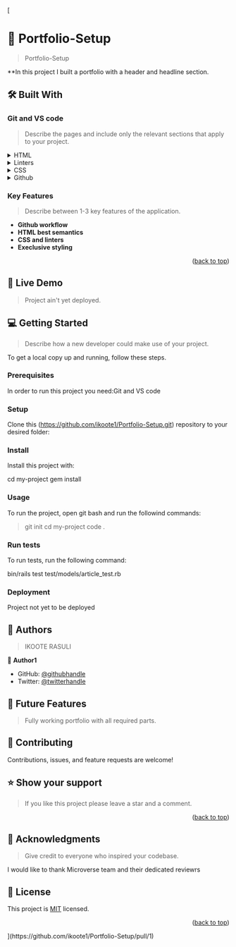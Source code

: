 [
<!-- PROJECT DESCRIPTION -->

# 📖 Portfolio-Setup <a name="about-project"></a>

> Portfolio-Setup

**In this project I built a portfolio with a header and headline section.

## 🛠 Built With <a name="built-with"></a>

### Git and VS code <a name="Git-and-VS-code"></a>

> Describe the pages and include only the relevant sections that apply to your project.

<details>
  <summary>HTML</summary>
</details>
<details>
  <summary>Linters</summary>
</details>

<details>
  <summary>CSS</summary>
</details>

<details>
  <summary>Github</summary>
</details>

<!-- Features -->

### Key Features <a name="key-features"></a>

> Describe between 1-3 key features of the application.
- **Github workflow**
- **HTML best semantics**
- **CSS and linters**
- **Execlusive styling**

<p align="right">(<a href="#readme-top">back to top</a>)</p>

<!-- LIVE DEMO -->

## 🚀 Live Demo <a name="live-demo"></a>

> Project ain't yet deployed.



<!-- GETTING STARTED -->

## 💻 Getting Started <a name="getting-started"></a>

> Describe how a new developer could make use of your project.

To get a local copy up and running, follow these steps.

### Prerequisites

In order to run this project you need:Git and VS code

<!--
Example command:

```sh
 gem install rails
```
 -->

### Setup

Clone this (https://github.com/ikoote1/Portfolio-Setup.git) repository to your desired folder:



### Install

Install this project with:


  cd my-project
  gem install


### Usage

To run the project, open git bash and run the followind commands:

> git init
> cd my-project
> code .

### Run tests

To run tests, run the following command:


  bin/rails test test/models/article_test.rb


### Deployment

Project not yet to be deployed


<!-- AUTHORS -->

## 👥 Authors <a name="authors"></a>

> IKOOTE RASULI

👤 **Author1**

- GitHub: [@githubhandle](https://github.com/ikoote1)
- Twitter: [@twitterhandle](https://twitter.com/ikoote1)


<!-- FUTURE FEATURES -->

## 🔭 Future Features <a name="future-features"></a>

> Fully working portfolio with all required parts.

<!-- CONTRIBUTING -->

## 🤝 Contributing <a name="contributing"></a>

Contributions, issues, and feature requests are welcome!


<!-- SUPPORT -->

## ⭐️ Show your support <a name="support"></a>

> If you like this project please leave a star and a comment.

<p align="right">(<a href="#readme-top">back to top</a>)</p>

<!-- ACKNOWLEDGEMENTS -->

## 🙏 Acknowledgments <a name="acknowledgements"></a>

> Give credit to everyone who inspired your codebase.

I would like to thank Microverse team and their dedicated reviewrs

## 📝 License <a name="license"></a>

This project is [MIT](./LICENSE) licensed.

<p align="right">(<a href="#readme-top">back to top</a>)</p>
](https://github.com/ikoote1/Portfolio-Setup/pull/1)
